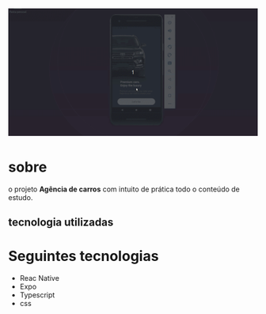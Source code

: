   <h1>
    <img src="./src//filme.gif" alt="">
</h1>

# sobre
o projeto **Agência de carros** com intuito de prática todo o conteúdo de estudo.
## tecnologia utilizadas
 # Seguintes tecnologias

 - Reac Native
 - Expo
 - Typescript
 - css